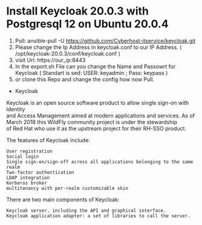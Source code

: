 # Install Keycloak 20.0.3 with Postgresql 12 on Ubuntu 20.0.4

1. Pull: ansible-pull -U https://github.com/Cyberhost-itservice/keycloak.git 
2. Please change the Ip Address in keycloak.conf to our IP Address. ( /opt/keycloak-20.0.3/conf/keycloak.conf ) 
3. visit Url: https://our_ip:8443
4. In the export.sh File can you change the Name and Passowrt for Keycloak ( Standart is sed: USER: keyadmin ; Pass: keypass ) 
5. or clone this Repo and change the config how now Pull.

+ Keycloak

Keycloak is an open source software product to allow single sign-on with Identity \
and Access Management aimed at modern applications and services. As of \
March 2018 this WildFly community project is under the stewardship \
of Red Hat who use it as the upstream project for their RH-SSO product.

The features of Keycloak include:

    User registration
    Social login
    Single sign-on/sign-off across all applications belonging to the same realm
    Two-factor authentication
    LDAP integration
    Kerberos broker
    multitenancy with per-realm customizable skin
    
 There are two main components of Keycloak:

    Keycloak server, including the API and graphical interface.
    Keycloak application adapter: a set of libraries to call the server.
